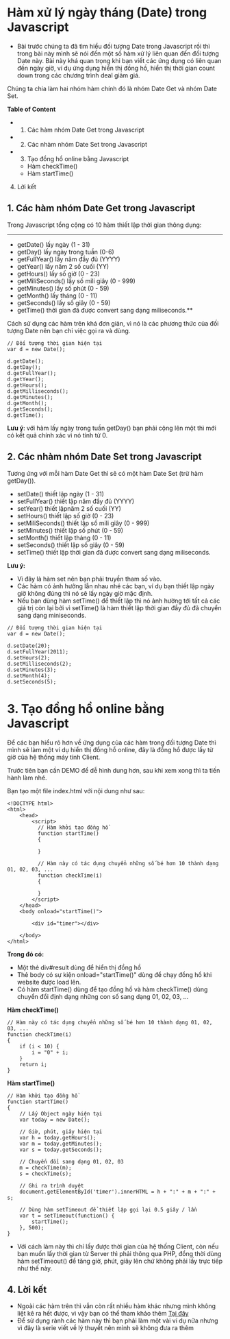 # Hàm xử lý ngày tháng (Date) trong Javascript
* Bài trước chúng ta đã tìm hiểu đối tượng Date trong Javascript rồi thì trong bài này mình sẽ nói đến một số hàm xử lý liên quan đến đối tượng Date này. Bài này khá quan trọng khi bạn viết các ứng dụng có liên quan đến ngày giờ, ví dụ ứng dụng hiển thị đồng hồ, hiển thị thời gian count down trong các chương trình deal giảm giá.

Chúng ta chia làm hai nhóm hàm chính đó là nhóm Date Get và nhóm Date Set.

**Table of Content**
* 1. Các hàm nhóm Date Get trong Javascript
* 2. Các nhàm nhóm Date Set trong Javascript
* 3. Tạo đồng hồ online bằng Javascript
    * Hàm checkTime()
    * Hàm startTime()
4. Lời kết

## 1. Các hàm nhóm Date Get trong Javascript

Trong Javascript tổng cộng có 10 hàm thiết lập thời gian thông dụng:
****
* getDate() lấy ngày (1 - 31)
* getDay() lấy ngày trong tuần (0-6)
* getFullYear() lấy năm đầy đủ (YYYY)
* getYear() lấy năm 2 số cuối (YY)
* getHours() lấy số giờ (0 - 23)
* getMiliSeconds() lấy số mili giây (0 - 999)
* getMinutes() lấy số phút (0 - 59)
* getMonth() lấy tháng (0 - 11)
* getSeconds() lấy số giây (0 - 59)
* getTime() thời gian đã được convert sang dạng miliseconds.**

Cách sử dụng các hàm trên khá đơn giản, vì nó là các phương thức của đối tượng Date nên bạn chỉ việc gọi ra và dùng.


```
// Đối tượng thời gian hiện tại
var d = new Date();
 
d.getDate();
d.getDay();
d.getFullYear();
d.getYear();
d.getHours();
d.getMilliseconds();
d.getMinutes();
d.getMonth();
d.getSeconds();
d.getTime();
```

**Lưu ý**: với hàm lấy ngày trong tuần getDay() bạn phải cộng lên một thì mới có kết quả chính xác vì nó tính từ 0.

## 2. Các nhàm nhóm Date Set trong Javascript


Tương ứng với mỗi hàm Date Get thì sẽ có một hàm Date Set (trừ hàm getDay()).

* setDate() thiết lập ngày (1 - 31)
* setFullYear() thiết lập năm đầy đủ (YYYY)
* setYear() thiết lậpnăm 2 số cuối (YY)
* setHours() thiết lập số giờ (0 - 23)
* setMiliSeconds() thiết lập số mili giây (0 - 999)
* setMinutes() thiết lập số phút (0 - 59)
* setMonth() thiết lập tháng (0 - 11)
* setSeconds() thiết lập số giây (0 - 59)
* setTime() thiết lập thời gian đã được convert sang dạng miliseconds.


**Lưu ý:**

* Vì đây là hàm set nên bạn phải truyền tham số vào.
* Các hàm có ảnh hưởng lẫn nhau nhé các bạn, ví dụ bạn thiết lập ngày giờ không đúng thì nó sẽ lấy ngày giờ mặc định.
* Nếu bạn dùng hàm setTime() để thiết lập thì nó ảnh hưởng tới tất cả các giá trị còn lại bởi vì setTime() là hàm thiết lập thời gian đầy đủ đã chuyển sang dạng miniseconds.

```
// Đối tượng thời gian hiện tại
var d = new Date();
 
d.setDate(20);
d.setFullYear(2011);
d.setHours(2);
d.setMilliseconds(2);
d.setMinutes(3);
d.setMonth(4);
d.setSeconds(5);
```


# 3. Tạo đồng hồ online bằng Javascript

Để các bạn hiểu rõ hơn về ứng dụng của các hàm trong đối tượng Date thì mình sẽ làm một ví dụ hiển thị đồng hồ online, đây là đồng hồ được lấy từ giờ của hệ thống máy tính Client.


Trước tiên bạn cần DEMO để dễ hình dung hơn, sau khi xem xong thì ta tiến hành làm nhé.



Bạn tạo một file index.html với nội dung như sau:

```
<!DOCTYPE html>
<html>
    <head>
        <script>
          // Hàm khởi tạo đồng hồ
          function startTime()
          {
               
          }
           
          // Hàm này có tác dụng chuyển những số bé hơn 10 thành dạng 01, 02, 03, ...
          function checkTime(i)
          {
               
          }
        </script>
    </head>
    <body onload="startTime()">
 
        <div id="timer"></div>
 
    </body>
</html>
```

**Trong đó có:**

* Một thẻ div#result dùng để hiển thị đồng hồ
* Thẻ body có sự kiện onload="startTime()"  dùng để chạy đồng hồ khi website được load lên.
* Có hàm startTime() dùng để tạo đồng hồ và hàm checkTime() dùng chuyển đổi định dạng những con số sang dạng 01, 02, 03, ...

**Hàm checkTime()**

```
// Hàm này có tác dụng chuyển những số bé hơn 10 thành dạng 01, 02, 03, ...
function checkTime(i) 
{
    if (i < 10) {
        i = "0" + i;
    }
    return i;
}
```

**Hàm startTime()**

```
// Hàm khởi tạo đồng hồ
function startTime() 
{
    // Lấy Object ngày hiện tại
    var today = new Date();
 
    // Giờ, phút, giây hiện tại
    var h = today.getHours();
    var m = today.getMinutes();
    var s = today.getSeconds();
 
    // Chuyển đổi sang dạng 01, 02, 03
    m = checkTime(m);
    s = checkTime(s);
 
    // Ghi ra trình duyệt
    document.getElementById('timer').innerHTML = h + ":" + m + ":" + s;
 
    // Dùng hàm setTimeout để thiết lập gọi lại 0.5 giây / lần
    var t = setTimeout(function() {
        startTime();
    }, 500);
}
```

* Với cách làm này thì chỉ lấy được thời gian của hệ thống Client, còn nếu bạn muốn lấy thời gian từ Server thì phải thông qua PHP, đồng thời dùng hàm setTimeout() để tăng giờ, phút, giây lên chứ không phải lấy trực tiếp như thế này.

## 4. Lời kết

* Ngoài các hàm trên thì vẫn còn rất nhiều hàm khác nhưng mình không liệt kê ra hết được, vì vậy bạn có thể tham khảo thêm [Tại đây](https://www.w3schools.com/jsref/jsref_tojson.asp)
* Để sử dụng rành các hàm này thì bạn phải làm một vài ví dụ nữa nhưng vì đây là serie viết về lý thuyết nên mình sẽ không đưa ra thêm